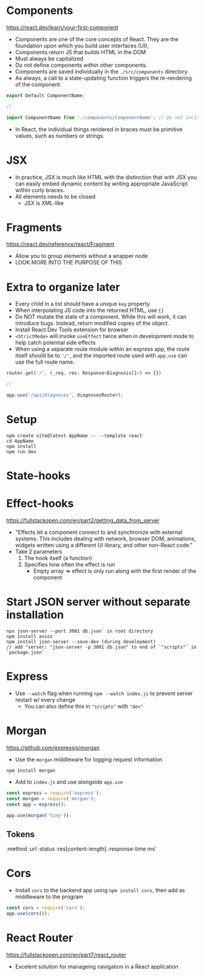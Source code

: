 # Components
https://react.dev/learn/your-first-component

- Components are one of the core concepts of React. They are the foundation upon which you build user interfaces (UI),
- Components return JS that builds HTML in the DOM
- Must always be capitalized
- Do not define components *within* other components.
- Components are saved individually in the `./src/components` directory.
- As always, a call to a state-updating function triggers the re-rendering of the component.

```jsx
export Default ComponentName;

//

import ComponentName from './components/ComponentName'; // Do not include `.jsx'
```

- In React, the individual things rendered in braces must be primitive values, such as numbers or strings.

# JSX

- In practice, JSX is much like HTML with the distinction that with JSX you can easily embed dynamic content by writing appropriate JavaScript within curly braces.
- All elements needs to be closed
    - JSX is XML-like

# Fragments
https://react.dev/reference/react/Fragment

- Allow you to group elements without a wrapper node
- LOOK MORE INTO THE PURPOSE OF THIS

# Extra to organize later

- Every child in a list should have a unique `key` property
- When interpolating JS code into the returned HTML, use `{}`
- Do NOT mutate the state of a component. While this will work, it can introduce bugs. Instead, return modified copies of the object.
- Install React Dev Tools extension for browser
- `<StrictMode>` will invoke `useEffect` twice when in development mode to help catch potential side effects
- When using a separate route module within an express app, the route itself should be to `'/'`, and the imported route used with `app.use` can use the full route name.
```ts
router.get('/', (_req, res: Response<Diagnosis[]>) => {})

//

app.use('/api/diagnoses', diagnosesRouter);
```

# Setup

```
npm create vite@latest AppName -- --template react
cd AppName
npm install
npm run dev
```

# State-hooks

# Effect-hooks
https://fullstackopen.com/en/part2/getting_data_from_server

- "Effects let a component connect to and synchronize with external systems. This includes dealing with network, browser DOM, animations, widgets written using a different UI library, and other non-React code."
- Take 2 parameters
    1. The hook itself (a function)
    2. Specifies how often the effect is run
        - Empty array => effect is only run along with the first render of the component

# Start JSON server without separate installation

```
npx json-server --port 3001 db.json` in root directory
npm install axios
npm install json-server --save-dev (during development)
// add "server: "json-server -p 3001 db.json" to end of `"scripts"` in `package.json`
```

# Express

- Use `--watch` flag when running `npm --watch index.js` to prevent server restart w/ every change
    - You can also define this in `"scripts"` with `"dev"`

# Morgan
https://github.com/expressjs/morgan

- Use the `morgan` middleware for logging request information

```
npm install morgan
```

- Add to `index.js` and use alongside `app.use`

```js
const express = require('express');
const morgan = require('morgan');
const app = express();

app.use(morgan('tiny'));
```

## Tokens

:method
:url
:status
:res[content-length]
:response-time ms'

# Cors

- Install `cors` to the backend app using `npm install cors`, then add as middleware to the program

```js
const cors = require('cors');
app.use(cors());
```

# React Router
https://fullstackopen.com/en/part7/react_router

- Excelent solution for manageing navigation in a React application
